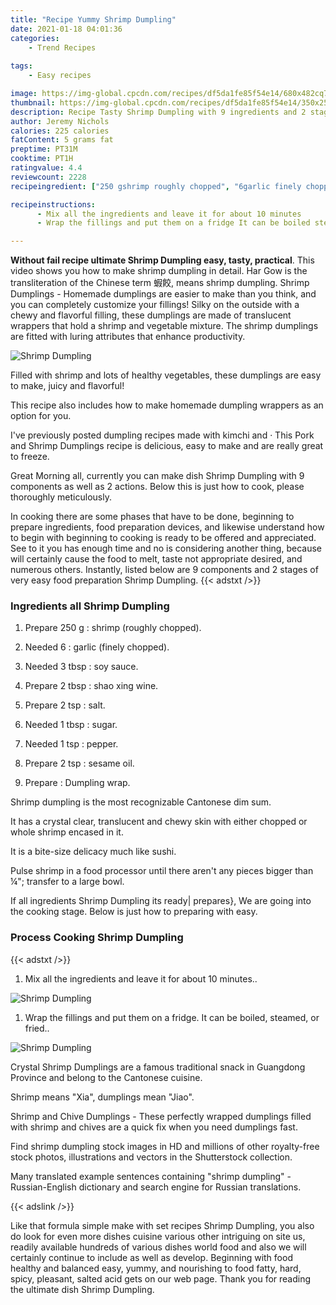 ```yaml
---
title: "Recipe Yummy Shrimp Dumpling"
date: 2021-01-18 04:01:36
categories:
    - Trend Recipes
    
tags:
    - Easy recipes

image: https://img-global.cpcdn.com/recipes/df5da1fe85f54e14/680x482cq70/shrimp-dumpling-recipe-main-photo.jpg
thumbnail: https://img-global.cpcdn.com/recipes/df5da1fe85f54e14/350x250cq70/shrimp-dumpling-recipe-main-photo.jpg
description: Recipe Tasty Shrimp Dumpling with 9 ingredients and 2 stages of easy cooking.
author: Jeremy Nichols
calories: 225 calories
fatContent: 5 grams fat
preptime: PT31M
cooktime: PT1H
ratingvalue: 4.4
reviewcount: 2228
recipeingredient: ["250 gshrimp roughly chopped", "6garlic finely chopped", "3 tbspsoy sauce", "2 tbspshao xing wine", "2 tspsalt", "1 tbspsugar", "1 tsppepper", "2 tspsesame oil", "Dumpling wrap"]

recipeinstructions: 
      - Mix all the ingredients and leave it for about 10 minutes 
      - Wrap the fillings and put them on a fridge It can be boiled steamed or fried

---
```




**Without fail recipe ultimate Shrimp Dumpling easy, tasty, practical**. This video shows you how to make shrimp dumpling in detail. Har Gow is the transliteration of the Chinese term 蝦餃, means shrimp dumpling. Shrimp Dumplings - Homemade dumplings are easier to make than you think, and you can completely customize your fillings! Silky on the outside with a chewy and flavorful filling, these dumplings are made of translucent wrappers that hold a shrimp and vegetable mixture. The shrimp dumplings are fitted with luring attributes that enhance productivity.


![Shrimp Dumpling](https://img-global.cpcdn.com/recipes/df5da1fe85f54e14/680x482cq70/shrimp-dumpling-recipe-main-photo.jpg "Shrimp Dumpling")



Filled with shrimp and lots of healthy vegetables, these dumplings are easy to make, juicy and flavorful!

This recipe also includes how to make homemade dumpling wrappers as an option for you.

I&#39;ve previously posted dumpling recipes made with kimchi and · This Pork and Shrimp Dumplings recipe is delicious, easy to make and are really great to freeze.


Great Morning all, currently you can make dish Shrimp Dumpling with 9 components as well as 2 actions. Below this is just how to cook, please thoroughly meticulously.

In cooking there are some phases that have to be done, beginning to prepare ingredients, food preparation devices, and likewise understand how to begin with beginning to cooking is ready to be offered and appreciated. See to it you has enough time and no is considering another thing, because will certainly cause the food to melt, taste not appropriate desired, and numerous others. Instantly, listed below are 9 components and 2 stages of very easy food preparation Shrimp Dumpling.
{{< adstxt />}}

### Ingredients all Shrimp Dumpling


1. Prepare 250 g : shrimp (roughly chopped).

1. Needed 6 : garlic (finely chopped).

1. Needed 3 tbsp : soy sauce.

1. Prepare 2 tbsp : shao xing wine.

1. Prepare 2 tsp : salt.

1. Needed 1 tbsp : sugar.

1. Needed 1 tsp : pepper.

1. Prepare 2 tsp : sesame oil.

1. Prepare  : Dumpling wrap.


Shrimp dumpling is the most recognizable Cantonese dim sum.

It has a crystal clear, translucent and chewy skin with either chopped or whole shrimp encased in it.

It is a bite-size delicacy much like sushi.

Pulse shrimp in a food processor until there aren&#39;t any pieces bigger than ¼&#34;; transfer to a large bowl.


If all ingredients Shrimp Dumpling its ready| prepares}, We are going into the cooking stage. Below is just how to preparing with easy.

### Process Cooking Shrimp Dumpling

{{< adstxt />}}


1. Mix all the ingredients and leave it for about 10 minutes..



![Shrimp Dumpling](https://img-global.cpcdn.com/steps/3dd56b982e8f4005/160x128cq70/shrimp-dumpling-recipe-step-1-photo.jpg" "Shrimp Dumpling")



1. Wrap the fillings and put them on a fridge. It can be boiled, steamed, or fried..



![Shrimp Dumpling](https://img-global.cpcdn.com/steps/e1505e80e54e020c/160x128cq70/shrimp-dumpling-recipe-step-2-photo.jpg" "Shrimp Dumpling")




Crystal Shrimp Dumplings are a famous traditional snack in Guangdong Province and belong to the Cantonese cuisine.

Shrimp means &#34;Xia&#34;, dumplings mean &#34;Jiao&#34;.

Shrimp and Chive Dumplings - These perfectly wrapped dumplings filled with shrimp and chives are a quick fix when you need dumplings fast.

Find shrimp dumpling stock images in HD and millions of other royalty-free stock photos, illustrations and vectors in the Shutterstock collection.

Many translated example sentences containing &#34;shrimp dumpling&#34; - Russian-English dictionary and search engine for Russian translations.


{{< adslink />}}

Like that formula simple make with set recipes Shrimp Dumpling, you also do look for even more dishes cuisine various other intriguing on site us, readily available hundreds of various dishes world food and also we will certainly continue to include as well as develop. Beginning with food healthy and balanced easy, yummy, and nourishing to food fatty, hard, spicy, pleasant, salted acid gets on our web page. Thank you for reading the ultimate dish Shrimp Dumpling.
